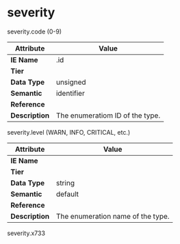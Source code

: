 # severity

severity.code (0-9)

Attribute | Value
--- | ---
**IE Name** | .id
**Tier** | 
**Data Type** | unsigned
**Semantic** | identifier
**Reference** | []()
**Description** | The enumeratiom ID of the  type.

severity.level (WARN, INFO, CRITICAL, etc.)

Attribute | Value
--- | ---
**IE Name** | 
**Tier** | 
**Data Type** | string
**Semantic** | default
**Reference** | []()
**Description** | The enumeration name of the  type.

severity.x733
